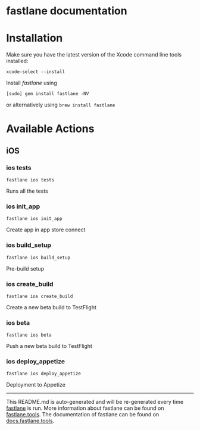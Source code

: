 fastlane documentation
================
# Installation

Make sure you have the latest version of the Xcode command line tools installed:

```
xcode-select --install
```

Install _fastlane_ using
```
[sudo] gem install fastlane -NV
```
or alternatively using `brew install fastlane`

# Available Actions
## iOS
### ios tests
```
fastlane ios tests
```
Runs all the tests
### ios init_app
```
fastlane ios init_app
```
Create app in app store connect
### ios build_setup
```
fastlane ios build_setup
```
Pre-build setup
### ios create_build
```
fastlane ios create_build
```
Create a new beta build to TestFlight
### ios beta
```
fastlane ios beta
```
Push a new beta build to TestFlight
### ios deploy_appetize
```
fastlane ios deploy_appetize
```
Deployment to Appetize

----

This README.md is auto-generated and will be re-generated every time [fastlane](https://fastlane.tools) is run.
More information about fastlane can be found on [fastlane.tools](https://fastlane.tools).
The documentation of fastlane can be found on [docs.fastlane.tools](https://docs.fastlane.tools).
